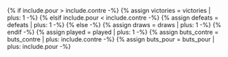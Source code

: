 {% if include.pour > include.contre -%}
{%   assign victories = victories | plus: 1 -%}
{% elsif include.pour < include.contre -%}
{%   assign defeats = defeats | plus: 1 -%}
{% else -%}
{%   assign draws = draws | plus: 1 -%}
{% endif -%}
{% assign played = played | plus: 1 -%}
{% assign buts_contre = buts_contre | plus: include.contre -%}
{% assign buts_pour = buts_pour | plus: include.pour -%}
